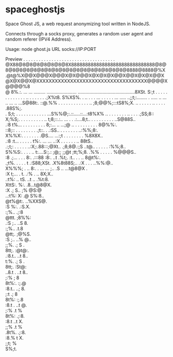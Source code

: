 # spaceghostjs
Space Ghost JS, a web request anonymizing tool written in NodeJS.

Connects through a socks proxy, generates a random user agent and random referer (IPV4 Address).

Usage: node ghost.js URL socks://IP:PORT

Preview
   .  .   .   .  .   .   .   .   .   .   .   .   .  . . . . . . . . . . . . . . . . . . . . . .  .  
 @X88@8@8@8@8@8@8@8X888888888888888888888888888888@8@8@8@8@8@8@8@8@8@8@8@8@8@8@8@8@8@8@8888@8888@%X 
.@t@%X@@X@@@X@@@X@X@@@X@X@X@X@@X@@X@X@X@@X@X@X@@X@XXXXXXXXXXXXXXXXXXXXXXXXXXXXXXXXXXXX@@@@X@@@@%8   
 @ 8%.:. ... ... ......... ....................... ............................................8XSt.
  S:;t . .  .  . . .     . .  .  .     .     . . .. .        .       .       .       .   .  .;X%t8. 
   S%XS%. . .. . . . ... . . . . . ... ..... ..;;t;:........ . .....  .. ...  .. ...  .. ...S@88t:. 
  ::@.%% . .  . . . .  . . . . . .   ..  ;8;@@%;:::tS8%;X.  .. .   . . . .  ..  .  . . .   .88S%;.  
   . S;t; . . . . . . . . . . . . ...S%%@;:.::.....::...:t8%X% .. . . . . . . . .. . . . .;SS;8::   
      X;%S;. . . . . . . . . . .. t;8;::.:.. ... . .    .:....8;t.. . . . . . .  . . . ..S@88S..    
     .:8 t%... . . . . . . . . . 8;:... ..                   ...;@ .. . . . . . . . . .  8@%%:.     
      ::8;:: . .  . . . . . . .;t::.                          . .:SS.. . . . . . . . ..:%%;8:.      
         X%%X:. . . . .  . . .@S....                           ...:;t . . . . . . . . %8X8X..       
        .:8 :t... . .  . . . t%:.     ...                 ...     ..:X . . . . . . .. 88tS..        
         .:;t;: . . . . . ..:X;:.88:::;@Xt..            .;8;8@.:;S ..t@.. . . . . . :%%;8..         
            S%%S:. . . . .. t:....S:;.:  ;@;;        ;;@t ;tt;%;8.   .%% . . . . . %@@@S..          
            :8 .;... . . . 8:.   .:::88     :8:.   ..t     .%t;.      :t.. .  . .. 8@t%:.           
             .;t%. . . . . t         .:S88;XSt.     .X%8t88S;..       .:X . . . ..%%:@..            
               X%%%; . .. 8:.          .   ...      ...   ;..          .S .. ...t@8@X .             
               :X t;... . t.                                           .:% . .. 8X;X..              
                .:t%: .. tS.                                           ..t .. .%t:8.                
                  XttS:. %:.                                            .8...t@8@X.                 
                  :X .;  S..                                             ;%  @S:@                   
                  ..:t%: X:                                              .@ S%:8..                  
                     @t%@t:.                                            ..%XXS@.                    
                     :S %:.                                              .:S.X.                     
                       :;%..                                             .;:8                       
                        @ttt.                                           ;8%%:                       
                       .:S ;..                                        ..S 8.                        
                          :;%..                                       .t.8                          
                           @tt;.                                     ;@%S.                          
                           :S ;..                                  ..% @..                          
                             ;;%.                                  .; S .                           
                              8tt;.                               :@t@:.                            
                             .:8.t..                            ..t 8..                             
                                t:%.                            .; S .                              
                                 8tt;.                         :St@:                                
                                ..8.t .                      ..t 8..                                
                                   ;:%                        ; 8                                   
                                    8t%:.                   :;.@                                    
                                    :8.t..                ..; 8.                                    
                                      ;:t                 .; 8                                      
                                       8t%:              :;.8                                       
                                       :8.t .          ..t @.                                       
                                         ;:%           .t %                                         
                                          8t%:        .;:8.                                         
                                          :8.t      ..t X.                                          
                                            ;;%     .t %                                            
                                            .8t%.  .;:8.                                            
                                             :8.%  t X.                                             
                                               ;;t; %                                               
                                                S%;t.                                               
